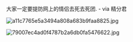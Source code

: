 大家一定要提防网上的情侣去死去死团. - via 精分君

![a11c7765e5a3494a808a683b9faa8825.jpg](https://wxlzmt.github.io/cdn1/ext/qw/groups/20012/a11c7765e5a3494a808a683b9faa8825.jpg)

![79007ec4ad0f4787b2a6db0fa5476622.jpg](https://wxlzmt.github.io/cdn1/ext/qw/groups/20012/79007ec4ad0f4787b2a6db0fa5476622.jpg)
